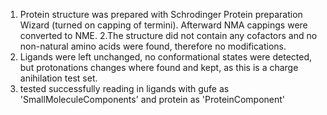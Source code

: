 1. Protein structure was prepared with Schrodinger Protein preparation Wizard (turned on capping
of termini). Afterward NMA cappings were converted to NME.
2.The structure did not contain any cofactors and no non-natural amino acids were found,
therefore no modifications.
2. Ligands were left unchanged, no conformational states were detected, but protonations changes
where found and kept, as this is a charge anihilation test set.
3. tested successfully reading in ligands with gufe as 'SmallMoleculeComponents' and protein as
'ProteinComponent'
